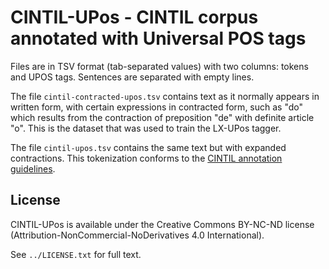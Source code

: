 # CINTIL-UPos - CINTIL corpus annotated with Universal POS tags

Files are in TSV format (tab-separated values) with two columns: tokens and UPOS tags.
Sentences are separated with empty lines.

The file `cintil-contracted-upos.tsv` contains text as it normally appears in written form, with certain expressions in contracted form, such as "do" which results from the contraction of preposition "de" with definite article "o".  This is the dataset that was used to train the LX-UPos tagger.

The file `cintil-upos.tsv` contains the same text but with expanded contractions.
This tokenization conforms to the [CINTIL annotation guidelines](http://www.di.fc.ul.pt/~ahb/pubs/2005BarretoBrancoMendesEtAl.pdf).

## License

CINTIL-UPos is available under the Creative Commons BY-NC-ND license (Attribution-NonCommercial-NoDerivatives 4.0 International).

See `../LICENSE.txt` for full text.
